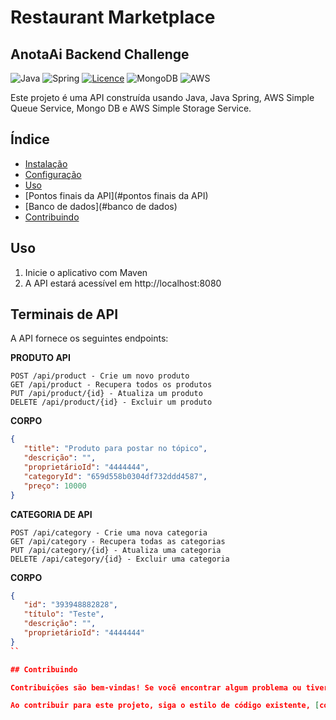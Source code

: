 # Restaurant Marketplace
## AnotaAi Backend Challenge

![Java](https://img.shields.io/badge/java-%23ED8B00.svg?style=for-the-badge&logo=openjdk&logoColor=white)
![Spring](https://img.shields.io/badge/spring-%236DB33F.svg?style=for-the-badge&logo=spring&logoColor=white)
[![Licence](https://img.shields.io/github/license/Ileriayo/markdown-badges?style=for-the-badge)](./LICENSE)
![MongoDB](https://img.shields.io/badge/MongoDB-%234ea94b.svg?style=for-the-badge&logo=mongodb&logoColor=white)
![AWS](https://img.shields.io/badge/AWS-%23FF9900.svg?style=for-the-badge&logo=amazon-aws&logoColor=white)

Este projeto é uma API construída usando Java, Java Spring, AWS Simple Queue Service, Mongo DB e AWS Simple Storage Service.


## Índice

- [Instalação](#instalação)
- [Configuração](#configuração)
- [Uso](#uso)
- [Pontos finais da API](#pontos finais da API)
- [Banco de dados](#banco de dados)
- [Contribuindo](#contribuindo)

## Uso

1. Inicie o aplicativo com Maven
2. A API estará acessível em http://localhost:8080

## Terminais de API
A API fornece os seguintes endpoints:

**PRODUTO API**
```redução
POST /api/product - Crie um novo produto
GET /api/product - Recupera todos os produtos
PUT /api/product/{id} - Atualiza um produto
DELETE /api/product/{id} - Excluir um produto
```

**CORPO**
```json
{
   "title": "Produto para postar no tópico",
   "descrição": "",
   "proprietárioId": "4444444",
   "categoryId": "659d558b0304df732ddd4587",
   "preço": 10000
}
```

**CATEGORIA DE API**
```redução
POST /api/category - Crie uma nova categoria
GET /api/category - Recupera todas as categorias
PUT /api/category/{id} - Atualiza uma categoria
DELETE /api/category/{id} - Excluir uma categoria
```

**CORPO**
```json
{
   "id": "393948882828",
   "título": "Teste",
   "descrição": "",
   "proprietárioId": "4444444"
}
``

## Contribuindo

Contribuições são bem-vindas! Se você encontrar algum problema ou tiver sugestões de melhorias, abra um problema ou envie uma solicitação pull ao repositório.

Ao contribuir para este projeto, siga o estilo de código existente, [convenções de commit](https://www.conventionalcommits.org/en/v1.0.0/), e envie suas alterações em um branch separado.



